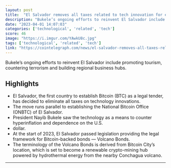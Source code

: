 ```yaml
---
layout: post
title:  "El Salvador removes all taxes related to tech innovation for economic growth"
description: "Bukele’s ongoing efforts to reinvent El Salvador include promoting tourism, countering terrorism and building regional business hubs."
date: "2023-04-01 14:07:03"
categories: ['technological', 'related', 'tech']
score: 46
image: "https://i.imgur.com/YAwkU8c.jpg"
tags: ['technological', 'related', 'tech']
link: "https://cointelegraph.com/news/el-salvador-removes-all-taxes-related-to-tech-innovation-for-economic-growth"
---
```


Bukele’s ongoing efforts to reinvent El Salvador include promoting tourism, countering terrorism and building regional business hubs.

## Highlights

- El Salvador, the first country to establish Bitcoin (BTC) as a legal tender, has decided to eliminate all taxes on technology innovations.
- The move runs parallel to establishing the National Bitcoin Office (ONBTC) of El Salvador.
- President Nayib Bukele saw the technology as a means to counter hyperinflation and dependence on the U.S.
- dollar.
- At the start of 2023, El Salvador passed legislation providing the legal framework for Bitcoin-backed bonds — Volcano Bonds.
- The terminology of the Volcano Bonds is derived from Bitcoin City’s location, which is set to become a renewable crypto-mining hub powered by hydrothermal energy from the nearby Conchagua volcano.

---
